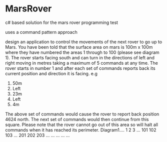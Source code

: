 # MarsRover
c# based solution for the mars rover programming test

uses a command pattern approach

design an application to control the movements of the next rover to go up to Mars. You have been told that the surface area on mars is 100m x 100m where they have numbered the areas 1 through to 100 (please see diagram 1). The rover starts facing south  and can turn in the directions of left and right moving in metres taking a maximum of 5 commands at any time. The rover starts in number 1 and after each set of commands reports back its current position and direction it is facing.
e.g
1. 50m
2. Left
3. 23m
4. Left
5. 4m
 
The above set of commands would cause the rover to report back position 4624 north.
The next set of commands would then continue from this square. Please note that the rover cannot go out of this area so will halt all commands when it has reached its perimeter.
Diagram1….
1
2
3
…
101
102
103
…
201
202
203
…
…
…
…
…
 
